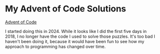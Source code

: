 # My Advent of Code Solutions

[Advent of Code](https://adventofcode.com/)

I started doing this in 2024. While it looks like I did the first five days in 2018, I no longer have the code I used to
solve those puzzles. It's too bad I haven't been doing it, because it would have been fun to see how my approach to
programming has changed over time.
